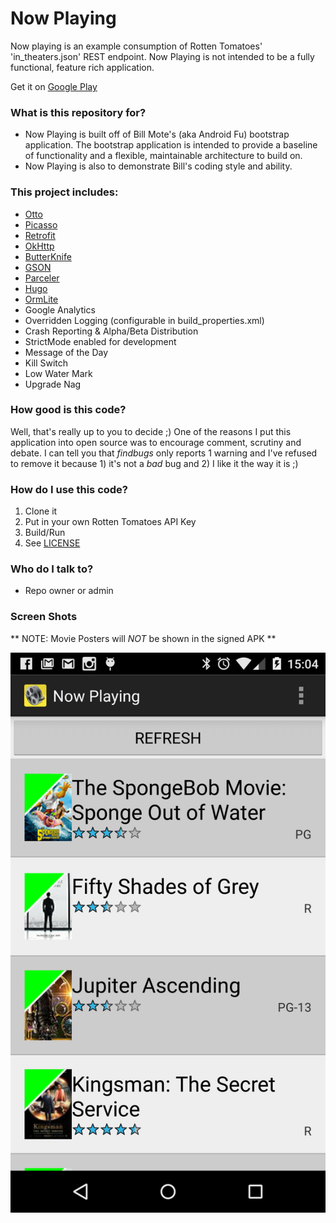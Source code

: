 # Now Playing #

Now playing is an example consumption of Rotten Tomatoes' 'in_theaters.json' REST endpoint.  Now Playing is not intended to be a fully functional, feature rich application.

Get it on [Google Play](https://play.google.com/store/apps/details?id=com.androidfu.nowplaying)

### What is this repository for? ###

* Now Playing is built off of Bill Mote's (aka Android Fu) bootstrap application.  The bootstrap application is intended to provide a baseline of functionality and a flexible, maintainable architecture to build on.
* Now Playing is also to demonstrate Bill's coding style and ability.

### This project includes: ###

* [Otto](http://square.github.io/otto/)
* [Picasso](http://square.github.io/picasso/)
* [Retrofit](http://square.github.io/retrofit/)
* [OkHttp](https://github.com/square/okhttp/wiki/Recipes)
* [ButterKnife](https://github.com/JakeWharton/butterknife)
* [GSON](https://code.google.com/p/google-gson/)
* [Parceler](https://github.com/johncarl81/parceler)
* [Hugo](https://github.com/JakeWharton/hugo)
* [OrmLite](http://ormlite.com)
* Google Analytics
* Overridden Logging (configurable in build_properties.xml)
* Crash Reporting & Alpha/Beta Distribution
* StrictMode enabled for development
* Message of the Day
* Kill Switch
* Low Water Mark
* Upgrade Nag

### How good is this code? ###

Well, that's really up to you to decide ;)  One of the reasons I put this application into open source was to encourage comment, scrutiny and debate.  I can tell you that _findbugs_ only reports 1 warning and I've refused to remove it because 1) it's not a _bad_ bug and 2) I like it the way it is ;)

### How do I use this code? ###

1. Clone it
2. Put in your own Rotten Tomatoes API Key
3. Build/Run
4. See [LICENSE](/LICENSE.txt)

### Who do I talk to? ###

* Repo owner or admin

### Screen Shots ###

** NOTE: Movie Posters will _NOT_ be shown in the signed APK **

![Alt Movie List](/2015-02-21%2020.04.52.png?raw=true "Movie List")